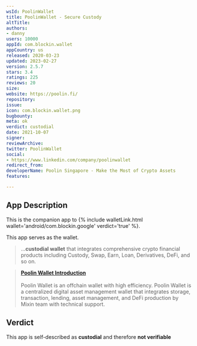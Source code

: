 ```yaml
---
wsId: PoolinWallet
title: PoolinWallet - Secure Custody
altTitle: 
authors:
- danny
users: 10000
appId: com.blockin.wallet
appCountry: us
released: 2020-03-23
updated: 2023-02-27
version: 2.5.7
stars: 3.4
ratings: 225
reviews: 20
size: 
website: https://poolin.fi/
repository: 
issue: 
icon: com.blockin.wallet.png
bugbounty: 
meta: ok
verdict: custodial
date: 2021-10-07
signer: 
reviewArchive: 
twitter: PoolinWallet
social:
- https://www.linkedin.com/company/poolinwallet
redirect_from: 
developerName: Poolin Singapore - Make the Most of Crypto Assets
features: 

---
```


## App Description

This is the companion app to {% include walletLink.html wallet='android/com.blockin.google' verdict='true' %}. 

This app serves as the wallet.

> ...**custodial wallet** that integrates comprehensive crypto financial products including Custody, Swap, Earn, Loan, Derivatives, DeFi, and so on. 

> [**Poolin Wallet Introduction**](https://blockin-wallethelp.zendesk.com/hc/en-us/articles/360060284933)<br><br>
> Poolin Wallet is an offchain wallet with high efficiency. Poolin Wallet is a centralized digital asset management wallet that integrates storage, transaction, lending, asset management, and DeFi production by Mixin team with technical support. 

## Verdict

This app is self-described as **custodial** and therefore **not verifiable**

